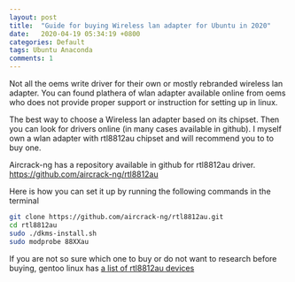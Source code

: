 ```yaml
---
layout: post
title:  "Guide for buying Wireless lan adapter for Ubuntu in 2020"
date:   2020-04-19 05:34:19 +0800
categories: Default
tags: Ubuntu Anaconda
comments: 1
---
```

Not all the oems write driver for their own or mostly rebranded wireless lan adapter. You can found plathera of wlan adapter available online from oems who does not provide proper support or instruction for setting up in linux.

The best way to choose a Wireless lan adapter based on its chipset. Then you can look for drivers online (in many cases available in github). I myself own a wlan adapter with rtl8812au chipset and will recommend you to to buy one.

Aircrack-ng has a repository available in github for rtl8812au driver. https://github.com/aircrack-ng/rtl8812au

Here is how you can set it up by running the following commands in the terminal
```bash
git clone https://github.com/aircrack-ng/rtl8812au.git
cd rtl8812au
sudo ./dkms-install.sh
sudo modprobe 88XXau
```

If you are not so sure which one to buy or do not want to research before buying, gentoo linux has [a list of rtl8812au devices](https://wiki.gentoo.org/wiki/AC1200_Wireless_Adapters)
